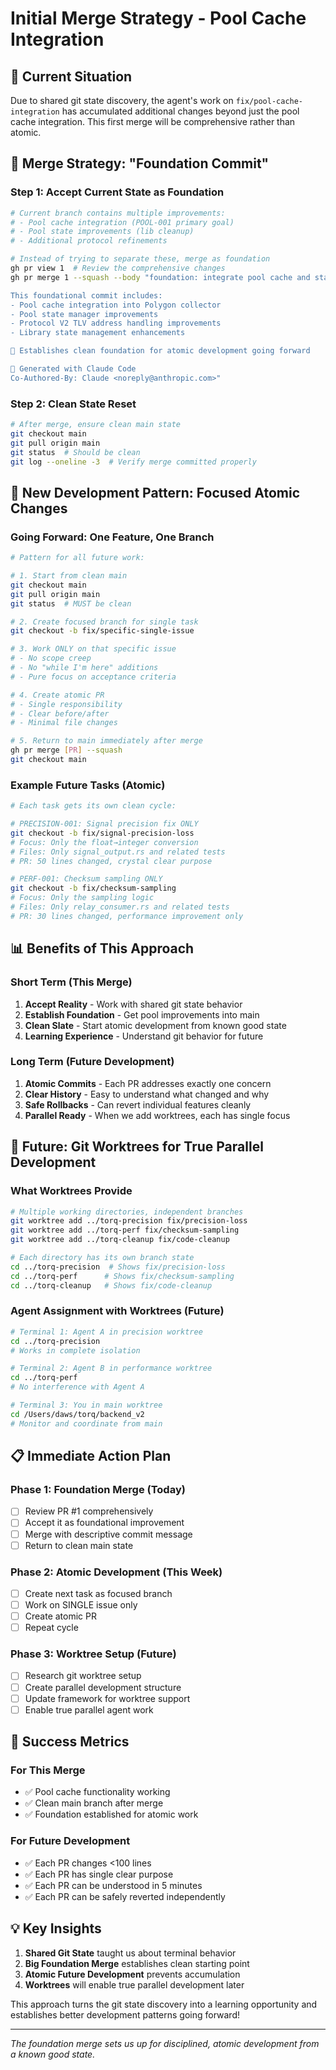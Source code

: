 # Initial Merge Strategy - Pool Cache Integration

## 🎯 Current Situation

Due to shared git state discovery, the agent's work on `fix/pool-cache-integration` has accumulated additional changes beyond just the pool cache integration. This first merge will be comprehensive rather than atomic.

## 🚀 Merge Strategy: "Foundation Commit"

### Step 1: Accept Current State as Foundation
```bash
# Current branch contains multiple improvements:
# - Pool cache integration (POOL-001 primary goal)
# - Pool state improvements (lib cleanup)
# - Additional protocol refinements

# Instead of trying to separate these, merge as foundation
gh pr view 1  # Review the comprehensive changes
gh pr merge 1 --squash --body "foundation: integrate pool cache and state improvements

This foundational commit includes:
- Pool cache integration into Polygon collector
- Pool state manager improvements
- Protocol V2 TLV address handling improvements
- Library state management enhancements

🎯 Establishes clean foundation for atomic development going forward

🤖 Generated with Claude Code
Co-Authored-By: Claude <noreply@anthropic.com>"
```

### Step 2: Clean State Reset
```bash
# After merge, ensure clean main state
git checkout main
git pull origin main
git status  # Should be clean
git log --oneline -3  # Verify merge committed properly
```

## 🔄 New Development Pattern: Focused Atomic Changes

### Going Forward: One Feature, One Branch
```bash
# Pattern for all future work:

# 1. Start from clean main
git checkout main
git pull origin main
git status  # MUST be clean

# 2. Create focused branch for single task
git checkout -b fix/specific-single-issue

# 3. Work ONLY on that specific issue
# - No scope creep
# - No "while I'm here" additions
# - Pure focus on acceptance criteria

# 4. Create atomic PR
# - Single responsibility
# - Clear before/after
# - Minimal file changes

# 5. Return to main immediately after merge
gh pr merge [PR] --squash
git checkout main
```

### Example Future Tasks (Atomic)
```bash
# Each task gets its own clean cycle:

# PRECISION-001: Signal precision fix ONLY
git checkout -b fix/signal-precision-loss
# Focus: Only the float→integer conversion
# Files: Only signal_output.rs and related tests
# PR: 50 lines changed, crystal clear purpose

# PERF-001: Checksum sampling ONLY
git checkout -b fix/checksum-sampling
# Focus: Only the sampling logic
# Files: Only relay_consumer.rs and related tests
# PR: 30 lines changed, performance improvement only
```

## 📊 Benefits of This Approach

### Short Term (This Merge)
1. **Accept Reality** - Work with shared git state behavior
2. **Establish Foundation** - Get pool improvements into main
3. **Clean Slate** - Start atomic development from known good state
4. **Learning Experience** - Understand git behavior for future

### Long Term (Future Development)
1. **Atomic Commits** - Each PR addresses exactly one concern
2. **Clear History** - Easy to understand what changed and why
3. **Safe Rollbacks** - Can revert individual features cleanly
4. **Parallel Ready** - When we add worktrees, each has single focus

## 🔮 Future: Git Worktrees for True Parallel Development

### What Worktrees Provide
```bash
# Multiple working directories, independent branches
git worktree add ../torq-precision fix/precision-loss
git worktree add ../torq-perf fix/checksum-sampling
git worktree add ../torq-cleanup fix/code-cleanup

# Each directory has its own branch state
cd ../torq-precision  # Shows fix/precision-loss
cd ../torq-perf      # Shows fix/checksum-sampling
cd ../torq-cleanup   # Shows fix/code-cleanup
```

### Agent Assignment with Worktrees (Future)
```bash
# Terminal 1: Agent A in precision worktree
cd ../torq-precision
# Works in complete isolation

# Terminal 2: Agent B in performance worktree
cd ../torq-perf
# No interference with Agent A

# Terminal 3: You in main worktree
cd /Users/daws/torq/backend_v2
# Monitor and coordinate from main
```

## 📋 Immediate Action Plan

### Phase 1: Foundation Merge (Today)
- [ ] Review PR #1 comprehensively
- [ ] Accept it as foundational improvement
- [ ] Merge with descriptive commit message
- [ ] Return to clean main state

### Phase 2: Atomic Development (This Week)
- [ ] Create next task as focused branch
- [ ] Work on SINGLE issue only
- [ ] Create atomic PR
- [ ] Repeat cycle

### Phase 3: Worktree Setup (Future)
- [ ] Research git worktree setup
- [ ] Create parallel development structure
- [ ] Update framework for worktree support
- [ ] Enable true parallel agent work

## 🎯 Success Metrics

### For This Merge
- ✅ Pool cache functionality working
- ✅ Clean main branch after merge
- ✅ Foundation established for atomic work

### For Future Development
- ✅ Each PR changes <100 lines
- ✅ Each PR has single clear purpose
- ✅ Each PR can be understood in 5 minutes
- ✅ Each PR can be safely reverted independently

## 💡 Key Insights

1. **Shared Git State** taught us about terminal behavior
2. **Big Foundation Merge** establishes clean starting point
3. **Atomic Future Development** prevents accumulation
4. **Worktrees** will enable true parallel development later

This approach turns the git state discovery into a learning opportunity and establishes better development patterns going forward!

---

*The foundation merge sets us up for disciplined, atomic development from a known good state.*
